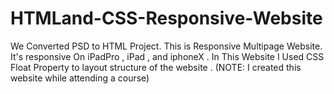 # HTMLand-CSS-Responsive-Website
We Converted PSD to HTML Project. This is Responsive Multipage Website. It's responsive On iPadPro , iPad , and iphoneX . In This Website I Used CSS Float Property to layout structure of the website . (NOTE: I created this website while attending a course)

